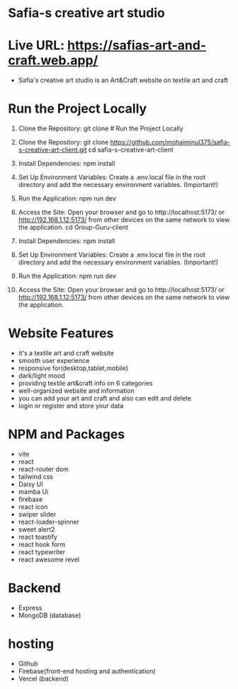 # Safia-s creative art studio
# Live URL: https://safias-art-and-craft.web.app/

- Safia's creative art studio is an Art&Craft website on textile art and craft
# Run the Project Locally
1. Clone the Repository:
   git clone # Run the Project Locally
1. Clone the Repository:
   git clone https://github.com/mohaiminul375/safia-s-creative-art-client.git
   cd safia-s-creative-art-client

2. Install Dependencies:
   npm install

3. Set Up Environment Variables: Create a .env.local file in the root directory and add the necessary environment variables. (Important!)
4. Run the Application:
   npm run dev
5. Access the Site: Open your browser and go to http://localhost:5173/ or http://192.168.1.12:5173/ from other devices on the same network to view the application.
   cd Group-Guru-client

2. Install Dependencies:
   npm install

3. Set Up Environment Variables: Create a .env.local file in the root directory and add the necessary environment variables. (Important!)
4. Run the Application:
   npm run dev
5. Access the Site: Open your browser and go to http://localhost:5173/ or http://192.168.1.12:5173/ from other devices on the same network to view the application.
# Website Features
- it's a textile art and craft website
- smooth user experience 
- responsive for(desktop,tablet,mobile)
- dark/light mood
- providing textile art&craft info on 6 categories
- well-organized website and information
- you can add your art and craft and also can edit and delete 
- login or register and store your data

# NPM and Packages
- vite
- react
- react-router dom
- tailwind css
- Daisy UI
- mamba Ui
- firebase
- react icon
- swiper slider
- react-loader-spinner
- sweet alert2
- react toastify
- react hook form
- react typewriter
- react awesome revel

# Backend
- Express
- MongoDB (database)


# hosting
- Github
- Firebase(front-end hosting and authentication)
- Vercel (backend)
